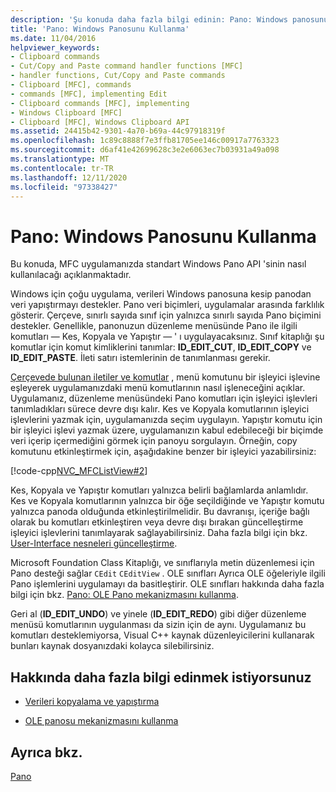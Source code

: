 ```yaml
---
description: 'Şu konuda daha fazla bilgi edinin: Pano: Windows panosunu kullanma'
title: 'Pano: Windows Panosunu Kullanma'
ms.date: 11/04/2016
helpviewer_keywords:
- Clipboard commands
- Cut/Copy and Paste command handler functions [MFC]
- handler functions, Cut/Copy and Paste commands
- Clipboard [MFC], commands
- commands [MFC], implementing Edit
- Clipboard commands [MFC], implementing
- Windows Clipboard [MFC]
- Clipboard [MFC], Windows Clipboard API
ms.assetid: 24415b42-9301-4a70-b69a-44c97918319f
ms.openlocfilehash: 1c89c8888f7e3ffb81705ee146c00917a7763323
ms.sourcegitcommit: d6af41e42699628c3e2e6063ec7b03931a49a098
ms.translationtype: MT
ms.contentlocale: tr-TR
ms.lasthandoff: 12/11/2020
ms.locfileid: "97338427"
---
```

# <a name="clipboard-using-the-windows-clipboard"></a>Pano: Windows Panosunu Kullanma

Bu konuda, MFC uygulamanızda standart Windows Pano API 'sinin nasıl kullanılacağı açıklanmaktadır.

Windows için çoğu uygulama, verileri Windows panosuna kesip panodan veri yapıştırmayı destekler. Pano veri biçimleri, uygulamalar arasında farklılık gösterir. Çerçeve, sınırlı sayıda sınıf için yalnızca sınırlı sayıda Pano biçimini destekler. Genellikle, panonuzun düzenleme menüsünde Pano ile ilgili komutları — Kes, Kopyala ve Yapıştır — ' ı uygulayacaksınız. Sınıf kitaplığı şu komutlar için komut kimliklerini tanımlar: **ID_EDIT_CUT**, **ID_EDIT_COPY** ve **ID_EDIT_PASTE**. İleti satırı istemlerinin de tanımlanması gerekir.

[Çerçevede bulunan iletiler ve komutlar](messages-and-commands-in-the-framework.md) , menü komutunu bir işleyici işlevine eşleyerek uygulamanızdaki menü komutlarının nasıl işleneceğini açıklar. Uygulamanız, düzenleme menüsündeki Pano komutları için işleyici işlevleri tanımladıkları sürece devre dışı kalır. Kes ve Kopyala komutlarının işleyici işlevlerini yazmak için, uygulamanızda seçim uygulayın. Yapıştır komutu için bir işleyici işlevi yazmak üzere, uygulamanızın kabul edebileceği bir biçimde veri içerip içermediğini görmek için panoyu sorgulayın. Örneğin, copy komutunu etkinleştirmek için, aşağıdakine benzer bir işleyici yazabilirsiniz:

[!code-cpp[NVC_MFCListView#2](../atl/reference/codesnippet/cpp/clipboard-using-the-windows-clipboard_1.cpp)]

Kes, Kopyala ve Yapıştır komutları yalnızca belirli bağlamlarda anlamlıdır. Kes ve Kopyala komutlarının yalnızca bir öğe seçildiğinde ve Yapıştır komutu yalnızca panoda olduğunda etkinleştirilmelidir. Bu davranışı, içeriğe bağlı olarak bu komutları etkinleştiren veya devre dışı bırakan güncelleştirme işleyici işlevlerini tanımlayarak sağlayabilirsiniz. Daha fazla bilgi için bkz. [User-Interface nesneleri güncelleştirme](how-to-update-user-interface-objects.md).

Microsoft Foundation Class Kitaplığı, ve sınıflarıyla metin düzenlemesi için Pano desteği sağlar `CEdit` `CEditView` . OLE sınıfları Ayrıca OLE öğeleriyle ilgili Pano işlemlerini uygulamayı da basitleştirir. OLE sınıfları hakkında daha fazla bilgi için bkz. [Pano: OLE Pano mekanizmasını kullanma](clipboard-using-the-ole-clipboard-mechanism.md).

Geri al (**ID_EDIT_UNDO**) ve yinele (**ID_EDIT_REDO**) gibi diğer düzenleme menüsü komutlarının uygulanması da sizin için de aynı. Uygulamanız bu komutları desteklemiyorsa, Visual C++ kaynak düzenleyicilerini kullanarak bunları kaynak dosyanızdaki kolayca silebilirsiniz.

## <a name="what-do-you-want-to-know-more-about"></a>Hakkında daha fazla bilgi edinmek istiyorsunuz

- [Verileri kopyalama ve yapıştırma](clipboard-copying-and-pasting-data.md)

- [OLE panosu mekanizmasını kullanma](clipboard-using-the-ole-clipboard-mechanism.md)

## <a name="see-also"></a>Ayrıca bkz.

[Pano](clipboard.md)
